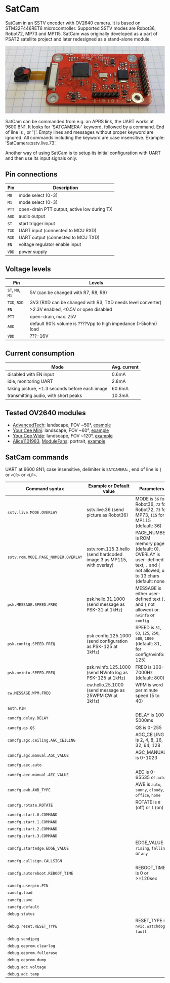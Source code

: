 # SatCam

SatCam in an SSTV encoder with OV2640 camera. It is based on STM32F446RET6 microcontroller. Supported SSTV modes are Robot36, Robot72, MP73 and MP115. SatCam was originally developed as a part of PSAT2 satellite project and later redesigned as a stand-alone module.

![SatCam prototype photo](Docs/satcam_photo.jpg)

SatCam can be commanded from e.g. an APRS link, the UART works at 9600 8N1. It looks for 'SATCAMERA:' keyword, followed by a command. End of line is <CR>, <LF> or '{'. Empty lines and messages without proper keyword are ignored. All commands including the keyword are case insensitive. Example: 'SatCamera:sstv.live.73'<CR>.

Another way of using SatCam is to setup its initial configuration with UART and then use its input signals only.

## Pin connections
| Pin   | Description |
| ----- | ----------- |
| `M0`  | mode select (0-3)
| `M1`  | mode select (0-3)
| `PTT` | open-drain PTT output, active low during TX
| `AUD` | audio output
| `ST`  | start trigger input
| `TXD` | UART input (connected to MCU RXD)
| `RXD` | UART output (connected to MCU TXD)
| `EN`  | voltage regulator enable input
| `VDD` | power supply

## Voltage levels
| Pin   | Levels      |
| ----- | ----------- |
| `ST`, `M0`, `M1`  | 5V (can be changed with R7, R8, R9)
| `TXD`, `RXD`      | 3V3 (RXD can be changed with R3, TXD needs level converter)
| `EN`              | >2.3V enabled, <0.5V or open disabled
| `PTT`             | open-drain, max. 25V
| `AUD`             | default 90% volume is ????Vpp to high impedance (>5kohm) load
| `VDD`             | ???-16V

## Current consumption
| Mode                                              | Avg. current |
| ------------------------------------------------- | ------------ |
| disabled with EN input                            | 0.6mA
| idle, monitoring UART                             | 2.8mA
| taking picture, ~1.3 seconds before each image    | 60.6mA
| transmitting audio, with short peaks              | 10.3mA

## Tested OV2640 modules
* [AdvancedTech](https://www.aliexpress.com/item/32898143505.html): landscape, FOV ~50°, [example](Docs/ov2640_AdvancedTech.jpg)
* [Your Cee Mini](https://www.aliexpress.com/item/33058626691.html): landscape, FOV ~60°, [example](Docs/ov2640_YourCeeMini.jpg)
* [Your Cee Wide](https://www.aliexpress.com/item/33058626691.html): landscape, FOV ~120°, [example](Docs/ov2640_YourCeeWide.jpg)
* [Alice1101983](https://www.aliexpress.com/item/32978120017.html), [ModuleFans](https://www.aliexpress.com/item/33042725935.html): portrait, [example](Docs/ov2640_Alice.jpg)

## SatCam commands

UART at 9600 8N1; case insensitive, delimiter is `SATCAMERA:`, end of line is `{` or `<CR>` or `<LF>`.

| Command syntax                        | Example or Default value | Parameters |
| ------------------------------------- | ------------------------ | ---------- |
| `sstv.live.MODE.OVERLAY`              | sstv.live.36 (send picture as Robot36) | MODE is `36` for Robot36, `72` for Robot72, `73` for MP73, `115` for MP115 (default: 36)
| `sstv.rom.MODE.PAGE_NUMBER.OVERLAY`   | sstv.rom.115.3.hello (send hardcoded image 3 as MP115, with overlay) | PAGE_NUMBER is ROM memory page (default: 0), OVERLAY is user-defined text, `.` and `{` not allowed, up to 13 chars (default: none)
| `psk.MESSAGE.SPEED.FREQ`              | psk.hello.31.1000 (send message as PSK-31 at 1kHz) | MESSAGE is either user-defined text (`.` and `{` not allowed) or `nvinfo` or `config`
| `psk.config.SPEED.FREQ`               | psk.config.125.1000 (send configuration as PSK-125 at 1kHz) | SPEED is `31`, `63`, `125`, `250`, `500`, `1000` (default: 31, for config/nvinfo: 125)
| `psk.nvinfo.SPEED.FREQ`               | psk.nvinfo.125.1000 (send NVinfo log as PSK-125 at 1kHz) | FREQ is 100-7000Hz (default: 800)
| `cw.MESSAGE.WPM.FREQ`                 | cw.hello.25.1000 (send message as 25WPM CW at 1kHz) | WPM is word per minute speed (5 to 40)
| `auth.PIN`                            |
| `camcfg.delay.DELAY`                  | | DELAY is 100-5000ms
| `camcfg.qs.QS`                        | | QS is 0-255
| `camcfg.agc.ceiling.AGC_CEILING`      | | AGC_CEILING is 2, 4, 8, 16, 32, 64, 128
| `camcfg.agc.manual.AGC_VALUE`         | | AGC_MANUAL is 0-1023
| `camcfg.aec.auto`                     |
| `camcfg.aec.manual.AEC_VALUE`         | | AEC is 0-65535 or `auto`
| `camcfg.awb.AWB_TYPE`                 | | AWB is `auto`, `sunny`, `cloudy`, `office`, `home`
| `camcfg.rotate.ROTATE`                | | ROTATE is `0` (off) or `1` (on)
| `camcfg.start.0.COMMAND`              |
| `camcfg.start.1.COMMAND`              |
| `camcfg.start.2.COMMAND`              |
| `camcfg.start.3.COMMAND`              |
| `camcfg.startedge.EDGE_VALUE`         | | EDGE_VALUE is `rising`, `falling` or `any`
| `camcfg.callsign.CALLSIGN`            |
| `camcfg.autoreboot.REBOOT_TIME`       | | REBOOT_TIME is 0 or >=120sec
| `camcfg.userpin.PIN`                  |
| `camcfg.load`                         |
| `camcfg.save`                         |
| `camcfg.default`                      |
| `debug.status`                        |
| `debug.reset.RESET_TYPE`              | | RESET_TYPE is `nvic`, `watchdog`, `fault`
| `debug.sendjpeg`                      |
| `debug.eeprom.clearlog`               |
| `debug.eeprom.fullerase`              |
| `debug.eeprom.dump`                   |
| `debug.adc.voltage`                   |
| `debug.adc.temp`                      |



